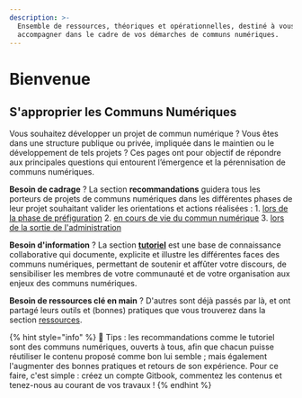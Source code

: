 ```yaml
---
description: >-
  Ensemble de ressources, théoriques et opérationnelles, destiné à vous
  accompagner dans le cadre de vos démarches de communs numériques.
---
```


# Bienvenue

## S'approprier les Communs Numériques

Vous souhaitez développer un projet de commun numérique ? Vous êtes dans une structure publique ou privée, impliquée dans le maintien ou le développement de tels projets ? Ces pages ont pour objectif de répondre aux principales questions qui entourent l’émergence et la pérennisation de communs numériques.

**Besoin de cadrage** ? La section **recommandations** guidera tous les porteurs de projets de communs numériques dans les différentes phases de leur projet souhaitant valider les orientations et actions réalisées : 1. [lors de la phase de préfiguration](recommandations-1/recommandations-1-preparer-la-constitution-en-commun-numerique/) 2. [en cours de vie du commun numérique](recommandations-1/recommandations-2-participer-a-la-vie-du-commun-numerique/) 3. [lors de la sortie de l'administration](recommandations-1/recommandations-3-anticiper-la-suite-du-commun-numerique/)

**Besoin d'information** ? La section [**tutoriel**](tutoriel-1/tutoriel.md) est une base de connaissance collaborative qui documente, explicite et illustre les différentes faces des communs numériques, permettant de soutenir et affûter votre discours, de sensibiliser les membres de votre communauté et de votre organisation aux enjeux des communs numériques.

**Besoin de ressources clé en main** ? D'autres sont déjà passés par là, et ont partagé leurs outils et \(bonnes\) pratiques que vous trouverez dans la section [ressources](ressources/).

{% hint style="info" %}
​🧙 Tips : les recommandations comme le tutoriel sont des communs numériques, ouverts à tous, afin que chacun puisse réutiliser le contenu proposé comme bon lui semble ; mais également l'augmenter des bonnes pratiques et retours de son expérience. Pour ce faire, c'est simple : créez un compte Gitbook, commentez les contenus et tenez-nous au courant de vos travaux !
{% endhint %}

